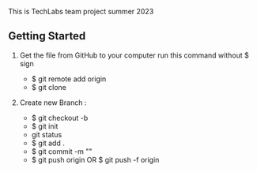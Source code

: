 This is TechLabs team project summer 2023

## Getting Started

1. Get the file from GitHub to your computer run this command without $ sign
    * $ git remote add origin <ssh URL Github>
    * $ git clone <ssh URL Github>

2. Create new Branch : 
    * $ git checkout -b <your name>
    * $ git init
    * git status
    * $ git add .
    * $ git commit -m "<commit message>"
    * $ git push origin <branch name> OR $ git push -f origin <branch name>